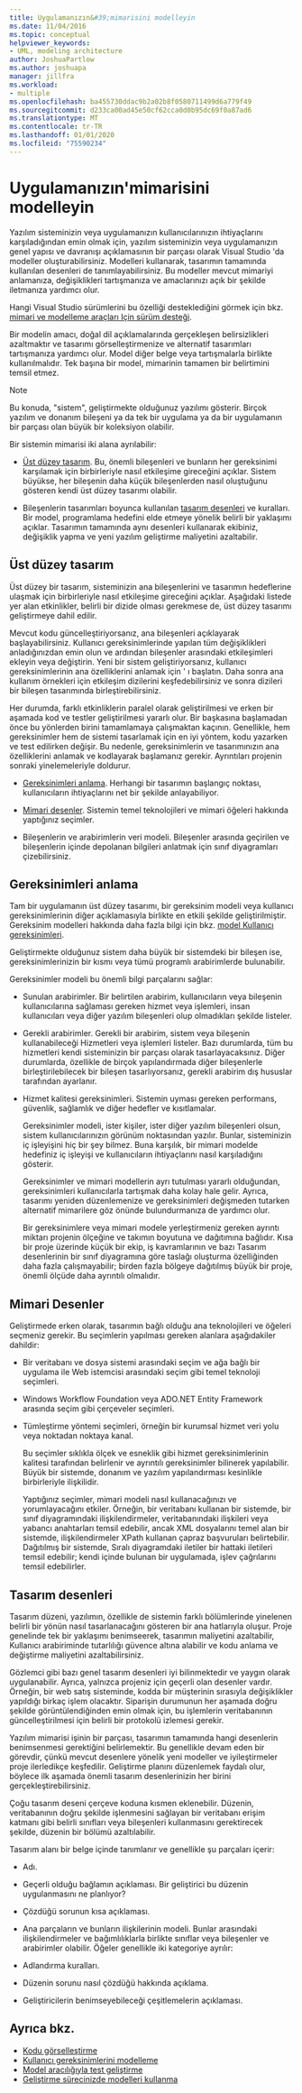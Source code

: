 ```yaml
---
title: Uygulamanızın&#39;mimarisini modelleyin
ms.date: 11/04/2016
ms.topic: conceptual
helpviewer_keywords:
- UML, modeling architecture
author: JoshuaPartlow
ms.author: joshuapa
manager: jillfra
ms.workload:
- multiple
ms.openlocfilehash: ba455730ddac9b2a02b8f0580711499d6a779f49
ms.sourcegitcommit: d233ca00ad45e50cf62cca0d0b95dc69f0a87ad6
ms.translationtype: MT
ms.contentlocale: tr-TR
ms.lasthandoff: 01/01/2020
ms.locfileid: "75590234"
---
```

# <a name="model-your-app39s-architecture"></a>Uygulamanızın&#39;mimarisini modelleyin
Yazılım sisteminizin veya uygulamanızın kullanıcılarınızın ihtiyaçlarını karşıladığından emin olmak için, yazılım sisteminizin veya uygulamanızın genel yapısı ve davranışı açıklamasının bir parçası olarak Visual Studio 'da modeller oluşturabilirsiniz. Modelleri kullanarak, tasarımın tamamında kullanılan desenleri de tanımlayabilirsiniz. Bu modeller mevcut mimariyi anlamanıza, değişiklikleri tartışmanıza ve amaclarınızı açık bir şekilde iletmanıza yardımcı olur.

 Hangi Visual Studio sürümlerini bu özelliği desteklediğini görmek için bkz. [mimari ve modelleme araçları Için sürüm desteği](../modeling/what-s-new-for-design-in-visual-studio.md#VersionSupport).

 Bir modelin amacı, doğal dil açıklamalarında gerçekleşen belirsizlikleri azaltmaktır ve tasarımı görselleştirmenize ve alternatif tasarımları tartışmanıza yardımcı olur. Model diğer belge veya tartışmalarla birlikte kullanılmalıdır. Tek başına bir model, mimarinin tamamen bir belirtimini temsil etmez.

> [!NOTE]
> Bu konuda, "sistem", geliştirmekte olduğunuz yazılımı gösterir. Birçok yazılım ve donanım bileşeni ya da tek bir uygulama ya da bir uygulamanın bir parçası olan büyük bir koleksiyon olabilir.

 Bir sistemin mimarisi iki alana ayrılabilir:

- [Üst düzey tasarım](#Structure). Bu, önemli bileşenleri ve bunların her gereksinimi karşılamak için birbirleriyle nasıl etkileşime gireceğini açıklar. Sistem büyükse, her bileşenin daha küçük bileşenlerden nasıl oluştuğunu gösteren kendi üst düzey tasarımı olabilir.

- Bileşenlerin tasarımları boyunca kullanılan [tasarım desenleri](#Patterns) ve kuralları. Bir model, programlama hedefini elde etmeye yönelik belirli bir yaklaşımı açıklar. Tasarımın tamamında aynı desenleri kullanarak ekibiniz, değişiklik yapma ve yeni yazılım geliştirme maliyetini azaltabilir.

## <a name="Structure"></a>Üst düzey tasarım
 Üst düzey bir tasarım, sisteminizin ana bileşenlerini ve tasarımın hedeflerine ulaşmak için birbirleriyle nasıl etkileşime gireceğini açıklar. Aşağıdaki listede yer alan etkinlikler, belirli bir dizide olması gerekmese de, üst düzey tasarımı geliştirmeye dahil edilir.

 Mevcut kodu güncelleştiriyorsanız, ana bileşenleri açıklayarak başlayabilirsiniz. Kullanıcı gereksinimlerinde yapılan tüm değişiklikleri anladığınızdan emin olun ve ardından bileşenler arasındaki etkileşimleri ekleyin veya değiştirin. Yeni bir sistem geliştiriyorsanız, kullanıcı gereksinimlerinin ana özelliklerini anlamak için ' ı başlatın. Daha sonra ana kullanım örnekleri için etkileşim dizilerini keşfedebilirsiniz ve sonra dizileri bir bileşen tasarımında birleştirebilirsiniz.

 Her durumda, farklı etkinliklerin paralel olarak geliştirilmesi ve erken bir aşamada kod ve testler geliştirilmesi yararlı olur. Bir başkasına başlamadan önce bu yönlerden birini tamamlamaya çalışmaktan kaçının. Genellikle, hem gereksinimler hem de sistemi tasarlamak için en iyi yöntem, kodu yazarken ve test edilirken değişir. Bu nedenle, gereksinimlerin ve tasarımınızın ana özelliklerini anlamak ve kodlayarak başlamanız gerekir. Ayrıntıları projenin sonraki yinelemeleriyle doldurur.

- [Gereksinimleri anlama](#Requirements). Herhangi bir tasarımın başlangıç noktası, kullanıcıların ihtiyaçlarını net bir şekilde anlayabiliyor.

- [Mimari desenler](#BigDecisions). Sistemin temel teknolojileri ve mimari öğeleri hakkında yaptığınız seçimler.

- Bileşenlerin ve arabirimlerin veri modeli. Bileşenler arasında geçirilen ve bileşenlerin içinde depolanan bilgileri anlatmak için sınıf diyagramları çizebilirsiniz.

## <a name="Requirements"></a>Gereksinimleri anlama
 Tam bir uygulamanın üst düzey tasarımı, bir gereksinim modeli veya kullanıcı gereksinimlerinin diğer açıklamasıyla birlikte en etkili şekilde geliştirilmiştir. Gereksinim modelleri hakkında daha fazla bilgi için bkz. [model Kullanıcı gereksinimleri](../modeling/model-user-requirements.md).

 Geliştirmekte olduğunuz sistem daha büyük bir sistemdeki bir bileşen ise, gereksinimlerinizin bir kısmı veya tümü programlı arabirimlerde bulunabilir.

 Gereksinimler modeli bu önemli bilgi parçalarını sağlar:

- Sunulan arabirimler. Bir belirtilen arabirim, kullanıcıların veya bileşenin kullanıcılarına sağlaması gereken hizmet veya işlemleri, insan kullanıcıları veya diğer yazılım bileşenleri olup olmadıkları şekilde listeler.

- Gerekli arabirimler. Gerekli bir arabirim, sistem veya bileşenin kullanabileceği Hizmetleri veya işlemleri listeler. Bazı durumlarda, tüm bu hizmetleri kendi sisteminizin bir parçası olarak tasarlayacaksınız. Diğer durumlarda, özellikle de birçok yapılandırmada diğer bileşenlerle birleştirilebilecek bir bileşen tasarlıyorsanız, gerekli arabirim dış hususlar tarafından ayarlanır.

- Hizmet kalitesi gereksinimleri. Sistemin uyması gereken performans, güvenlik, sağlamlık ve diğer hedefler ve kısıtlamalar.

  Gereksinimler modeli, ister kişiler, ister diğer yazılım bileşenleri olsun, sistem kullanıcılarınızın görünüm noktasından yazılır. Bunlar, sisteminizin iç işleyişini hiç bir şey bilmez. Buna karşılık, bir mimari modelde hedefiniz iç işleyişi ve kullanıcıların ihtiyaçlarını nasıl karşıladığını gösterir.

  Gereksinimler ve mimari modellerin ayrı tutulması yararlı olduğundan, gereksinimleri kullanıcılarla tartışmak daha kolay hale gelir. Ayrıca, tasarımı yeniden düzenlemenize ve gereksinimleri değişmeden tutarken alternatif mimarilere göz önünde bulundurmanıza de yardımcı olur.

  Bir gereksinimlere veya mimari modele yerleştirmeniz gereken ayrıntı miktarı projenin ölçeğine ve takımın boyutuna ve dağıtımına bağlıdır. Kısa bir proje üzerinde küçük bir ekip, iş kavramlarının ve bazı Tasarım desenlerinin bir sınıf diyagramına göre taslağı oluşturma özelliğinden daha fazla çalışmayabilir; birden fazla bölgeye dağıtılmış büyük bir proje, önemli ölçüde daha ayrıntılı olmalıdır.

## <a name="BigDecisions"></a>Mimari Desenler
 Geliştirmede erken olarak, tasarımın bağlı olduğu ana teknolojileri ve öğeleri seçmeniz gerekir. Bu seçimlerin yapılması gereken alanlara aşağıdakiler dahildir:

- Bir veritabanı ve dosya sistemi arasındaki seçim ve ağa bağlı bir uygulama ile Web istemcisi arasındaki seçim gibi temel teknoloji seçimleri.

- Windows Workflow Foundation veya ADO.NET Entity Framework arasında seçim gibi çerçeveler seçimleri.

- Tümleştirme yöntemi seçimleri, örneğin bir kurumsal hizmet veri yolu veya noktadan noktaya kanal.

  Bu seçimler sıklıkla ölçek ve esneklik gibi hizmet gereksinimlerinin kalitesi tarafından belirlenir ve ayrıntılı gereksinimler bilinerek yapılabilir. Büyük bir sistemde, donanım ve yazılım yapılandırması kesinlikle birbirleriyle ilişkilidir.

  Yaptığınız seçimler, mimari modeli nasıl kullanacağınızı ve yorumlayacağını etkiler. Örneğin, bir veritabanı kullanan bir sistemde, bir sınıf diyagramındaki ilişkilendirmeler, veritabanındaki ilişkileri veya yabancı anahtarları temsil edebilir, ancak XML dosyalarını temel alan bir sistemde, ilişkilendirmeler XPath kullanan çapraz başvuruları belirtebilir. Dağıtılmış bir sistemde, Sıralı diyagramdaki iletiler bir hattaki iletileri temsil edebilir; kendi içinde bulunan bir uygulamada, işlev çağrılarını temsil edebilirler.

## <a name="Patterns"></a>Tasarım desenleri
 Tasarım düzeni, yazılımın, özellikle de sistemin farklı bölümlerinde yinelenen belirli bir yönün nasıl tasarlanacağını gösteren bir ana hatlarıyla oluşur. Proje genelinde tek bir yaklaşımı benimseerek, tasarımın maliyetini azaltabilir, Kullanıcı arabiriminde tutarlılığı güvence altına alabilir ve kodu anlama ve değiştirme maliyetini azaltabilirsiniz.

 Gözlemci gibi bazı genel tasarım desenleri iyi bilinmektedir ve yaygın olarak uygulanabilir. Ayrıca, yalnızca projeniz için geçerli olan desenler vardır. Örneğin, bir web satış sisteminde, kodda bir müşterinin sırasıyla değişiklikler yapıldığı birkaç işlem olacaktır. Siparişin durumunun her aşamada doğru şekilde görüntülendiğinden emin olmak için, bu işlemlerin veritabanının güncelleştirilmesi için belirli bir protokolü izlemesi gerekir.

 Yazılım mimarisi işinin bir parçası, tasarımın tamamında hangi desenlerin benimsenmesi gerektiğini belirlemektir. Bu genellikle devam eden bir görevdir, çünkü mevcut desenlere yönelik yeni modeller ve iyileştirmeler proje ilerledikçe keşfedilir. Geliştirme planını düzenlemek faydalı olur, böylece ilk aşamada önemli tasarım desenlerinizin her birini gerçekleştirebilirsiniz.

 Çoğu tasarım deseni çerçeve koduna kısmen eklenebilir. Düzenin, veritabanının doğru şekilde işlenmesini sağlayan bir veritabanı erişim katmanı gibi belirli sınıfları veya bileşenleri kullanmasını gerektirecek şekilde, düzenin bir bölümü azaltılabilir.

 Tasarım alanı bir belge içinde tanımlanır ve genellikle şu parçaları içerir:

- Adı.

- Geçerli olduğu bağlamın açıklaması. Bir geliştirici bu düzenin uygulanmasını ne planlıyor?

- Çözdüğü sorunun kısa açıklaması.

- Ana parçaların ve bunların ilişkilerinin modeli. Bunlar arasındaki ilişkilendirmeler ve bağımlılıklarla birlikte sınıflar veya bileşenler ve arabirimler olabilir. Öğeler genellikle iki kategoriye ayrılır:

- Adlandırma kuralları.

- Düzenin sorunu nasıl çözdüğü hakkında açıklama.

- Geliştiricilerin benimseyebileceği çeşitlemelerin açıklaması.

## <a name="see-also"></a>Ayrıca bkz.

- [Kodu görselleştirme](../modeling/visualize-code.md)
- [Kullanıcı gereksinimlerini modelleme](../modeling/model-user-requirements.md)
- [Model aracılığıyla test geliştirme](../modeling/develop-tests-from-a-model.md)
- [Geliştirme sürecinizde modelleri kullanma](../modeling/use-models-in-your-development-process.md)
